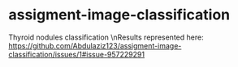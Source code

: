 # assigment-image-classification
Thyroid nodules classification
\nResults represented here:
https://github.com/Abdulaziz123/assigment-image-classification/issues/1#issue-957229291
